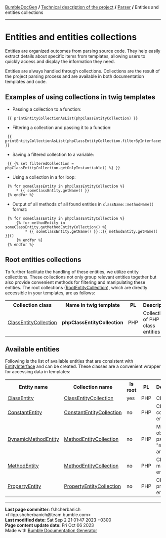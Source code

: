 <embed> <a href="/docs/README.md">BumbleDocGen</a> <b>/</b> <a href="/docs/tech/readme.md">Technical description of the project</a> <b>/</b> <a href="/docs/tech/2.parser/readme.md">Parser</a> <b>/</b> Entities and entities collections<hr> </embed>

<embed> <h1>Entities and entities collections</h1> </embed>

Entities are organized outcomes from parsing source code.
They help easily extract details about specific items from templates, allowing users to quickly access and display the information they need.

Entities are always handled through collections. Collections are the result of the project parsing process and are available in both documentation templates and code.

<embed> <h2>Examples of using collections in twig templates</h2> </embed>

* Passing a collection to a function:

```twig
 {{ printEntityCollectionAsList(phpClassEntityCollection) }}
```


* Filtering a collection and passing it to a function:

```twig
 {{ printEntityCollectionAsList(phpClassEntityCollection.filterByInterfaces(['BumbleDocGen\Core\Parser\Entity\EntityInterface'])) }}
```


* Saving a filtered collection to a variable:

```twig
 {{ {% set filteredCollection = phpClassEntityCollection.getOnlyInstantiable() %} }}
```


* Using a collection in a for loop:

```twig
 {% for someClassEntity in phpClassEntityCollection %}
     * {{ someClassEntity.getName() }}
 {% endfor %}
```


* Output of all methods of all found entities in `className::methodName()` format:

```twig
 {% for someClassEntity in phpClassEntityCollection %}
     {% for methodEntity in someClassEntity.getMethodEntityCollection() %}
         * {{ someClassEntity.getName() }}::{{ methodEntity.getName() }}()
     {% endfor %}
 {% endfor %}
```


<embed> <h2>Root entities collections</h2> </embed>

To further facilitate the handling of these entities, we utilize entity collections.
These collections not only group relevant entities together but also provide convenient methods for filtering and manipulating these entities.
The root collections (<a href="/docs/tech/2.parser/classes/RootEntityCollection.md">RootEntityCollection</a>), which are directly accessible in your templates, are as follows:

<table>
    <tr>
        <th>Collection class</th>
        <th>Name in twig template</th>
        <th>PL</th>
        <th>Description</th>
    </tr>
            <tr>
        <td><a href='/docs/tech/2.parser/classes/ClassEntityCollection.md'>ClassEntityCollection</a></td>
        <td><b>phpClassEntityCollection</b></td>
        <td>PHP</td>
        <td>Collection of PHP class entities</td>
    </tr>
    </table>

<embed> <h2>Available entities</h2> </embed>

Following is the list of available entities that are consistent with <a href="/docs/tech/2.parser/classes/EntityInterface.md">EntityInterface</a> and can be created.
These classes are a convenient wrapper for accessing data in templates:

<table>
    <tr>
        <th>Entity name</th>
        <th>Collection name</th>
        <th>Is root</th>
        <th>PL</th>
        <th>Description</th>
    </tr>
                <tr>
        <td><a href='/docs/tech/2.parser/classes/ClassEntity.md'>ClassEntity</a></td>
        <td><a href='/docs/tech/2.parser/classes/ClassEntityCollection.md'>ClassEntityCollection</a></td>
        <td>yes</td>
        <td>PHP</td>
        <td>Class entity</td>
    </tr>
                    <tr>
        <td><a href='/docs/tech/2.parser/classes/ConstantEntity.md'>ConstantEntity</a></td>
        <td><a href='/docs/tech/2.parser/classes/ConstantEntityCollection.md'>ConstantEntityCollection</a></td>
        <td>no</td>
        <td>PHP</td>
        <td>Class constant entity</td>
    </tr>
                    <tr>
        <td><a href='/docs/tech/2.parser/classes/DynamicMethodEntity.md'>DynamicMethodEntity</a></td>
        <td><a href='/docs/tech/2.parser/classes/MethodEntityCollection.md'>MethodEntityCollection</a></td>
        <td>no</td>
        <td>PHP</td>
        <td>Method obtained by parsing the &quot;method&quot; annotation</td>
    </tr>
        <tr>
        <td><a href='/docs/tech/2.parser/classes/MethodEntity.md'>MethodEntity</a></td>
        <td><a href='/docs/tech/2.parser/classes/MethodEntityCollection.md'>MethodEntityCollection</a></td>
        <td>no</td>
        <td>PHP</td>
        <td>Class method entity</td>
    </tr>
                    <tr>
        <td><a href='/docs/tech/2.parser/classes/PropertyEntity.md'>PropertyEntity</a></td>
        <td><a href='/docs/tech/2.parser/classes/PropertyEntityCollection.md'>PropertyEntityCollection</a></td>
        <td>no</td>
        <td>PHP</td>
        <td>Class property entity</td>
    </tr>
    </table>

<div id='page_committer_info'>
<hr>
<b>Last page committer:</b> fshcherbanich &lt;filipp.shcherbanich@team.bumble.com&gt;<br><b>Last modified date:</b>   Sat Sep 2 21:01:47 2023 +0300<br><b>Page content update date:</b> Fri Oct 06 2023<br>Made with <a href='https://github.com/bumble-tech/bumble-doc-gen/blob/master/docs/README.md'>Bumble Documentation Generator</a></div>